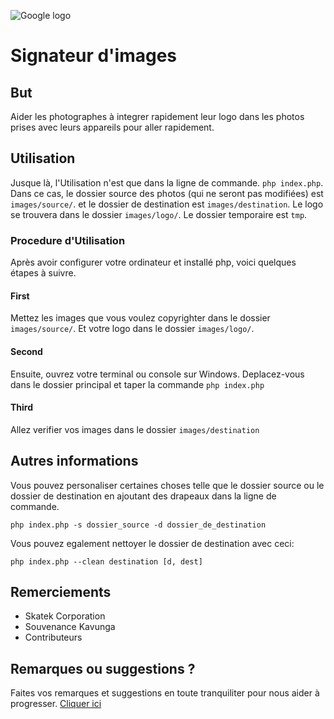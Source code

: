 ![Google logo](https://www.skatek.net//img/logo-skatek-2.png "Skatek Corporation logo")
# Signateur d'images

## But
Aider les photographes à integrer rapidement leur logo dans les photos prises avec leurs appareils pour aller rapidement.

## Utilisation
Jusque là, l'Utilisation n'est que dans la ligne de commande.
```php index.php```.
Dans ce cas, le dossier source des photos (qui ne seront pas modifiées) est ```images/source/```. et le dossier de destination est ```images/destination```. Le logo se trouvera dans le dossier ```images/logo/```.
Le dossier temporaire est ```tmp```.

### Procedure d'Utilisation
Après avoir configurer votre ordinateur et installé php, voici quelques étapes à suivre.
#### First
Mettez les images que vous voulez copyrighter dans le dossier ```images/source/```. Et votre logo dans le dossier ```images/logo/```.
#### Second
Ensuite, ouvrez votre terminal ou console sur Windows. Deplacez-vous dans le dossier principal et taper la commande ```php index.php```
#### Third
Allez verifier vos images dans le dossier ```images/destination```

## Autres informations
Vous pouvez personaliser certaines choses telle que le dossier source ou le dossier de destination en ajoutant des drapeaux dans la ligne de commande.
```
php index.php -s dossier_source -d dossier_de_destination
```
Vous pouvez egalement nettoyer le dossier de destination avec ceci:
```
php index.php --clean destination [d, dest]
```

## Remerciements
* Skatek Corporation
* Souvenance Kavunga
* Contributeurs

## Remarques ou suggestions ?
Faites vos remarques et suggestions en toute tranquiliter pour nous aider à progresser. [Cliquer ici](https://skatek.net/contacts?subject=Remarques%2FCritiques%2FSignPicts&af=enabled#contact-form)